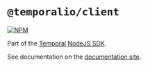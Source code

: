 # `@temporalio/client`

[![NPM](https://img.shields.io/npm/v/@temporalio/client)](https://www.npmjs.com/package/@temporalio/client)

Part of the [Temporal](https://temporal.io) [NodeJS SDK](https://www.npmjs.com/package/temporalio).

See documentation on the [documentation site](https://docs.temporal.io/docs/node/meta/README).
